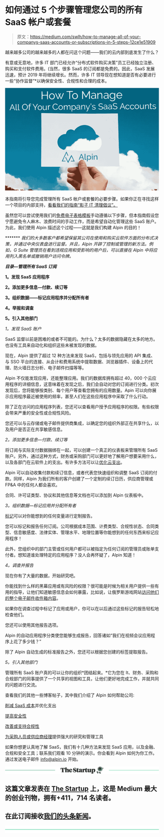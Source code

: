 # 如何通过 5 个步骤管理您公司的所有 SaaS 帐户或套餐

> 原文：<https://medium.com/swlh/how-to-manage-all-of-your-companys-saas-accounts-or-subscriptions-in-5-steps-12ce1e51909>

越来越多公司的越来越多的人都在问这个问题——我们的云内部到底发生了什么？

有意或无意地，许多 IT 部门已经允许“分布式软件购买决策”员工已经独立注册、购买和支付软件费用。(当然，很多 SaaS 的订阅都是免费的。因此，SaaS 发展迅速，预计 2019 年将继续增长。然而，许多 IT 领导现在想知道是否有必要进行一些“协作监督”*以确保安全性、合规性和合理的成本。

![](img/089d8ed7e97bf861497f85cf977708ce.png)

本指南将引导您完成管理所有 SaaS 帐户或套餐的必要步骤。如果你正在寻找这样一个项目的内部支持，[看看我们的指南“影子 IT 清理倡议”。](https://alpin.io/blog/shadow-it-cleanup/)

虽然您可以尝试使用我们的[免费电子表格模板](https://alpin.io/blog/saas-management-spreadsheet/)手动遵循以下步骤，但本指南假设您宁愿避免令人麻木、浪费时间的手动工作，而是希望自动化管理这些 SaaS 账户。为此，我们使用 Alpin 描述这个过程——这就是我们构建 Alpin 的目的！

******* *我们的大多数客户都希望保留其公司在使用和购买云软件方面的分布式决策，并通过中央仪表盘进行监督。并且，Alpin 开辟了控制或管理的新方法。例如，G Suite 管理员在看到违规应用和受影响的用户后，可以直接在 Alpin 中将应用列入黑名单或撤销用户访问令牌。*

***目录—管理所有 SaaS 订阅***

**1。发现 SaaS 应用程序**

**2。添加更多信息—付款、续订等**

**3。组织数据——标记应用程序并分配所有者**

**4。举报和调查**

**5。引入其他部门**

*1。发现 SaaS 账户*

SaaS 监督以前是困难的或者不可能的。为什么？太多的数据隐藏在太多的地方。也没有工具来自动化和组织这些未被发现的数据。

现在，Alpin 提供了超过 12 种方法来发现 SaaS，包括与领先应用的 API 集成、与 SSO 平台的连接、从会计和费用系统中提取数据、浏览器插件、设备上的代理、防火墙日志分析、电子邮件扫描等等。

Alpin 不仅能发现应用，还能整理应用。我们的数据库拥有超过 40，000 个云应用程序的详细信息，这意味着在发现之后，我们会自动对您的订阅进行分类。初次发现后，您将能够按类别、每个用户等查看您拥有的应用数量。Apin 可以向你展示应用程序最近被使用的频率，甚至人们在这些应用程序中采取了什么行动。

除了正在访问的应用程序列表，您还可以查看用户授予应用程序的权限。有些权限会带来严重的安全性或合规性风险。

您还可以与云存储或电子邮件提供商集成，以确定您的组织外部正在共享什么，以及用户是否正在共享敏感信息。

*2。添加更多信息—付款、续订等*

将订阅与实际支付数据捆绑在一起，可以创建一个真正的仪表板来管理所有 SaaS 账户。另外，通过这种方式，财务或采购部门可以更好地了解用户想要采用什么，以及各部门在云软件上的支出。有许多方法可以让[优化云支出](https://alpin.io/blog/saas-financial-optimization/)。

Alpin 可以自动收集付款和续订信息，或者代表您快速组织和调整 SaaS 订阅的付款。同样，Alpin 为我们所有的客户创建了一个定制的续订日历，供应商管理或 FP&A 中的任何人都会喜欢。

合同、许可证类型、协议和其他信息等文档也可以添加到 Alpin 仪表板中。

*3。组织数据—标记应用并分配所有者*

[标记](https://alpin.io/blog/feature-tags-and-search/)可以对你能想到的任何变量进行定制报告。

您可以标记和报告任何订阅。公司根据成本范围、计费类型、合规性状态、合同类型、信息敏感度、法律实体、管理水平、地理位置等你能想到的任何东西来标记应用程序！

此外，您组织中的部门主管或任何用户都可以被指定为任何订阅的管理员或账单支付者。想知道谁处理特定的应用程序？没人会再怀疑了，Alpin 知道！

*4。调查并报告*

现在你有了大量的数据，开始研究吧。

你能找到什么样的黑幕应用或有风险的权限？很可能是时候为相关用户提供一些有用的指导，让他们知道敏感信息会如何暴露，比如说，让俄罗斯游戏网站[访问他们的整个电子邮件收件箱内容](https://alpin.io/blog/shadow-it-problems/)。

如果你在调查过程中标记了应用或用户，你可以在以后通过这些标记的报告轻松地检查他们。

您还可以使用其他报告选项。

Alpin 的自动应用程序分类使您能够生成报告，回答诸如“我们在视频会议应用程序上花了多少钱？”

除了 Alpin 自动生成的标准报告之外，您还可以根据您创建的标签提取报告。

*5。引入其他部门*

管理所有 SaaS 账户真的可以让你的组织*团结起来。*它为您在 It、财务、采购和合规部门的同事提供了一个共享的视图和工具，让他们更好地完成工作，并就共同的问题进行交流。

查看我们的其他一些博客帖子，其中我们介绍了 Alpin 如何帮助公司:

[削减 SaaS 成本](https://alpin.io/blog/saas-financial-optimization/)并优化支出

[提高安全性](https://alpin.io/blog/saas-improve-security/)

[改善或支持合规性](https://alpin.io/blog/saas-compliance-automation/)

[为采购人员或供应商经理](https://alpin.io/blog/saas-vendor-management/)提供强大的研究和管理工具

如果你想更认真地了解 SaaS，我们有十几种方法来发现 SaaS 应用，以及金融、合规和安全工具；联系我们观看 10 分钟的演示。你会看到 Alpin 如何为你工作。通过发送电子邮件 info@alpin.io 开始。

[![](img/308a8d84fb9b2fab43d66c117fcc4bb4.png)](https://medium.com/swlh)

## 这篇文章发表在 [The Startup](https://medium.com/swlh) 上，这是 Medium 最大的创业刊物，拥有+411，714 名读者。

## 在此订阅接收[我们的头条新闻](http://growthsupply.com/the-startup-newsletter/)。

[![](img/b0164736ea17a63403e660de5dedf91a.png)](https://medium.com/swlh)